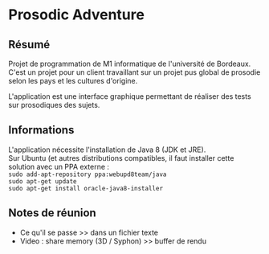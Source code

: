 <H1>Prosodic Adventure</H1>


<H2>Résumé</H2>

<p>
Projet de programmation de M1 informatique de l'université de Bordeaux.
C'est un projet pour un client travaillant sur un projet pus global de prosodie selon les pays et les cultures d'origine.
</p>
<p>
L'application est une interface graphique permettant de réaliser des tests sur prosodiques des sujets.
</p>

<H2>Informations</H2>

<p>
L'application nécessite l'installation de Java 8 (JDK et JRE).<br>
Sur Ubuntu (et autres distributions compatibles, il faut installer cette solution avec un PPA externe :<br>
<code>sudo add-apt-repository ppa:webupd8team/java</code><br>
<code>sudo apt-get update</code><br>
<code>sudo apt-get install oracle-java8-installer</code><br>
</p>

<H2>Notes de réunion</H2>

<ul>
<li>Ce qu'il se passe >> dans un fichier texte</li>
<li>Video : share memory (3D / Syphon) >> buffer de rendu</li>
</ul>
